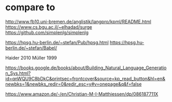 # compare to

http://www.fb10.uni-bremen.de/anglistik/langpro/kpml/README.html
https://www.cs.bgu.ac.il/~elhadad/surge
https://github.com/simplenlg/simplenlg

https://hpsg.hu-berlin.de/~stefan/Pub/hpsg.html
https://hpsg.hu-berlin.de/~stefan/Babel/

Haider 2010
Müller 1999

https://books.google.de/books/about/Building_Natural_Language_Generation_Sys.html?id=qnWQU9C8bDkC&printsec=frontcover&source=kp_read_button&hl=en&newbks=1&newbks_redir=0&redir_esc=y#v=onepage&q&f=false

https://www.amazon.de/-/en/Christian-M-I-Matthiessen/dp/086187711X